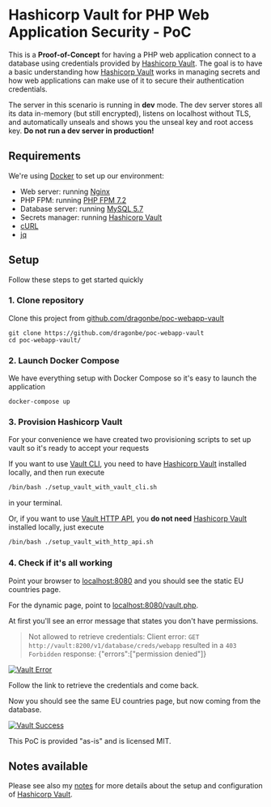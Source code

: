 # Hashicorp Vault for PHP Web Application Security - PoC

This is a **Proof-of-Concept** for having a PHP web application connect to a database using credentials provided by 
[Hashicorp Vault]. The goal is to have a basic understanding how [Hashicorp Vault] works in managing secrets 
and how web applications can make use of it to secure their authentication credentials.

The server in this scenario is running in **dev** mode. The dev server stores all its data in-memory (but still encrypted), 
listens on localhost without TLS, and automatically unseals and shows you the unseal key and root access key. 
**Do not run a dev server in production!**

## Requirements

We're using [Docker] to set up our environment:

- Web server: running [Nginx]
- PHP FPM: running [PHP FPM 7.2]
- Database server: running [MySQL 5.7]
- Secrets manager: running [Hashicorp Vault]
- [cURL]
- [jq]

## Setup

Follow these steps to get started quickly

### 1. Clone repository

Clone this project from [github.com/dragonbe/poc-webapp-vault](https://github.com/dragonbe/poc-webapp-vault)

```
git clone https://github.com/dragonbe/poc-webapp-vault
cd poc-webapp-vault/
```

### 2. Launch Docker Compose

We have everything setup with Docker Compose so it's easy to launch the application

```
docker-compose up
```

### 3. Provision Hashicorp Vault

For your convenience we have created two provisioning scripts to set up vault so it's ready to accept your requests

If you want to use [Vault CLI], you need to have [Hashicorp Vault] installed locally, and then run execute
```bash
/bin/bash ./setup_vault_with_vault_cli.sh
```
in your terminal.

Or, if you want to use [Vault HTTP API], you **do not need** [Hashicorp Vault] installed locally, just execute
```bash
/bin/bash ./setup_vault_with_http_api.sh
```

### 4. Check if it's all working

Point your browser to [localhost:8080](http://localhost:8080/index.php) and you should see the static EU countries page.

For the dynamic page, point to [localhost:8080/vault.php](http://localhost:8080/vault.php).

At first you'll see an error message that states you don't have permissions.

> Not allowed to retrieve credentials: Client error: `GET http://vault:8200/v1/database/creds/webapp` resulted in a `403 Forbidden` response: {"errors":["permission denied"]} 

[![Vault Error](http://cdn.in2it.be/vault/webapp/vault_error.png)](http://cdn.in2it.be/vault/webapp/vault_error.png)

Follow the link to retrieve the credentials and come back.

Now you should see the same EU countries page, but now coming from the database.

[![Vault Success](https://cdn.in2it.be/vault/webapp/vault_success.png)](https://cdn.in2it.be/vault/webapp/vault_success.png)

This PoC is provided "as-is" and is licensed MIT.

## Notes available

Please see also my [notes](docs/notes.md) for more details about the setup and configuration of [Hashicorp Vault].

[Hashicorp Vault]: https://vaultproject.io
[Docker]: https://docker.com
[Nginx]: https://www.nginx.com/
[PHP FPM 7.2]: https://secure.php.net/fpm
[MySQL 5.7]: https://www.mysql.com
[cURL]: https://curl.haxx.se/
[jq]: https://stedolan.github.io/jq/
[Vault CLI]: https://www.vaultproject.io/docs/commands/index.html
[Vault HTTP API]: https://www.vaultproject.io/api/index.html
